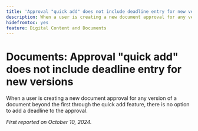 ```yaml
---
title: 'Approval "quick add" does not include deadline entry for new versions'
description: When a user is creating a new document approval for any version of a document beyond the first through the quick add feature, there is no option to add a deadline to the approval.
hidefromtoc: yes
feature: Digital Content and Documents
---
```

# Documents: Approval "quick add" does not include deadline entry for new versions

When a user is creating a new document approval for any version of a document beyond the first through the quick add feature, there is no option to add a deadline to the approval.

_First reported on October 10, 2024._
